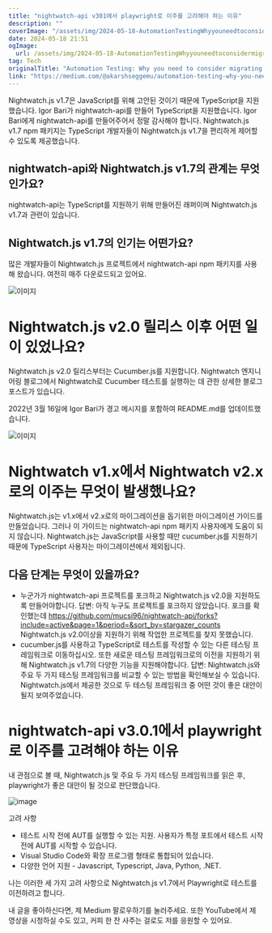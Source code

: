 ```yaml
---
title: "nightwatch-api v301에서 playwright로 이주를 고려해야 하는 이유"
description: ""
coverImage: "/assets/img/2024-05-18-AutomationTestingWhyyouneedtoconsidermigratingfromnightwatch-apiv301toplaywright_0.png"
date: 2024-05-18 21:51
ogImage: 
  url: /assets/img/2024-05-18-AutomationTestingWhyyouneedtoconsidermigratingfromnightwatch-apiv301toplaywright_0.png
tag: Tech
originalTitle: "Automation Testing: Why you need to consider migrating from nightwatch-api v3.0.1 to playwright?"
link: "https://medium.com/@akarshseggemu/automation-testing-why-you-need-to-consider-migrating-from-nightwatch-api-v3-0-1-to-playwright-414beb9d29ff"
---
```



Nightwatch.js v1.7은 JavaScript를 위해 고안된 것이기 때문에 TypeScript을 지원했습니다. Igor Bari가 nightwatch-api를 만들어 TypeScript을 지원했습니다. Igor Bari에게 nightwatch-api를 만들어주어서 정말 감사해야 합니다. Nightwatch.js v1.7 npm 패키지는 TypeScript 개발자들이 Nightwatch.js v1.7을 편리하게 제어할 수 있도록 제공했습니다.

## nightwatch-api와 Nightwatch.js v1.7의 관계는 무엇인가요?

nightwatch-api는 TypeScript를 지원하기 위해 만들어진 래퍼이며 Nightwatch.js v1.7과 관련이 있습니다.

## Nightwatch.js v1.7의 인기는 어떤가요?

<div class="content-ad"></div>

많은 개발자들이 Nightwatch.js 프로젝트에서 nightwatch-api npm 패키지를 사용해 왔습니다. 여전히 매주 다운로드되고 있어요.

![이미지](/assets/img/2024-05-18-AutomationTestingWhyyouneedtoconsidermigratingfromnightwatch-apiv301toplaywright_0.png)

# Nightwatch.js v2.0 릴리스 이후 어떤 일이 있었나요?

Nightwatch.js v2.0 릴리스부터는 Cucumber.js를 지원합니다. Nightwatch 엔지니어링 블로그에서 Nightwatch로 Cucumber 테스트를 실행하는 데 관한 상세한 블로그 포스트가 있습니다.

<div class="content-ad"></div>

2022년 3월 16일에 Igor Bari가 경고 메시지를 포함하여 README.md를 업데이트했습니다.

![이미지](/assets/img/2024-05-18-AutomationTestingWhyyouneedtoconsidermigratingfromnightwatch-apiv301toplaywright_1.png)

# Nightwatch v1.x에서 Nightwatch v2.x로의 이주는 무엇이 발생했나요?

Nightwatch.js는 v1.x에서 v2.x로의 마이그레이션을 돕기위한 마이그레이션 가이드를 만들었습니다. 그러나 이 가이드는 nightwatch-api npm 패키지 사용자에게 도움이 되지 않습니다. Nightwatch.js는 JavaScript를 사용할 때만 cucumber.js를 지원하기 때문에 TypeScript 사용자는 마이그레이션에서 제외됩니다.

<div class="content-ad"></div>

## 다음 단계는 무엇이 있을까요?

- 누군가가 nightwatch-api 프로젝트를 포크하고 Nightwatch.js v2.0을 지원하도록 만들어야합니다.
답변: 아직 누구도 프로젝트를 포크하지 않았습니다. 포크를 확인했는데 https://github.com/mucsi96/nightwatch-api/forks?include=active&page=1&period=&sort_by=stargazer_counts Nightwatch.js v2.0이상을 지원하기 위해 작업한 프로젝트를 찾지 못했습니다.
- cucumber.js를 사용하고 TypeScript로 테스트를 작성할 수 있는 다른 테스팅 프레임워크로 이동하십시오. 또한 새로운 테스팅 프레임워크로의 이전을 지원하기 위해 Nightwatch.js v1.7의 다양한 기능을 지원해야합니다.
답변: Nightwatch.js와 주요 두 가지 테스팅 프레임워크를 비교할 수 있는 방법을 확인해보실 수 있습니다. Nightwatch.js에서 제공한 것으로 두 테스팅 프레임워크 중 어떤 것이 좋은 대안이 될지 보여주었습니다.

# nightwatch-api v3.0.1에서 playwright로 이주를 고려해야 하는 이유

내 관점으로 볼 때, Nightwatch.js 및 주요 두 가지 테스팅 프레임워크를 읽은 후, playwright가 좋은 대안이 될 것으로 판단했습니다.

<div class="content-ad"></div>


![image](/assets/img/2024-05-18-AutomationTestingWhyyouneedtoconsidermigratingfromnightwatch-apiv301toplaywright_2.png)

고려 사항

- 테스트 시작 전에 AUT를 실행할 수 있는 지원. 사용자가 특정 포트에서 테스트 시작 전에 AUT를 시작할 수 있습니다.
- Visual Studio Code와 확장 프로그램 형태로 통합되어 있습니다.
- 다양한 언어 지원 - Javascript, Typescript, Java, Python, .NET.

나는 이러한 세 가지 고려 사항으로 Nightwatch.js v1.7에서 Playwright로 테스트를 이전하려고 합니다.


<div class="content-ad"></div>

내 글을 좋아하신다면, 제 Medium 팔로우하기를 눌러주세요. 또한 YouTube에서 제 영상을 시청하실 수도 있고, 커피 한 잔 사주는 걸로도 저를 응원할 수 있어요.